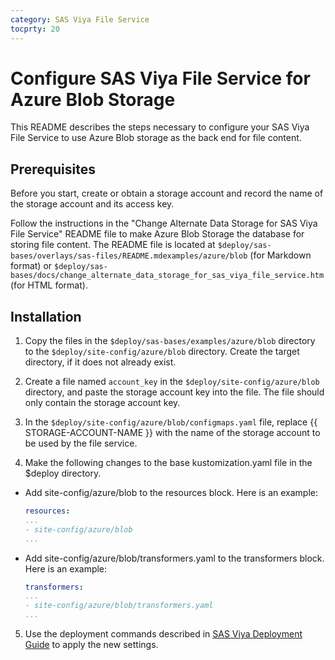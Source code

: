```yaml
---
category: SAS Viya File Service
tocprty: 20
---
```


# Configure SAS Viya File Service for Azure Blob Storage

This README describes the steps necessary to configure your SAS Viya File Service to use Azure Blob storage 
as the back end for file content.

## Prerequisites

Before you start, create or obtain a storage account and record the name of the storage account and its access key.

Follow the instructions in the "Change Alternate Data Storage for SAS Viya File Service" 
README file to make Azure Blob Storage the database for storing file content. The README 
file is located at `$deploy/sas-bases/overlays/sas-files/README.mdexamples/azure/blob`
(for Markdown format) or `$deploy/sas-bases/docs/change_alternate_data_storage_for_sas_viya_file_service.htm` 
(for HTML format).

## Installation

1. Copy the files in the `$deploy/sas-bases/examples/azure/blob` directory to the 
`$deploy/site-config/azure/blob` directory. Create the target directory, if it does 
not already exist.

2. Create a file named `account_key` in the `$deploy/site-config/azure/blob` 
directory, and paste the storage account key into the file. The file should 
only contain the storage account key.

3. In the `$deploy/site-config/azure/blob/configmaps.yaml` file, replace 
{{ STORAGE-ACCOUNT-NAME }} with the name of the storage account to be used by 
the file service.

4. Make the following changes to the base kustomization.yaml file in the $deploy 
directory.

* Add site-config/azure/blob to the resources block. Here is an example:

   ```yaml
   resources:
   ...
   - site-config/azure/blob
   ...
   ```

* Add site-config/azure/blob/transformers.yaml to the transformers block. Here 
is an example:

   ```yaml
   transformers:
   ...
   - site-config/azure/blob/transformers.yaml
   ...
   ```

5. Use the deployment commands described in [SAS Viya Deployment Guide](http://documentation.sas.com/?cdcId=itopscdc&cdcVersion=default&docsetId=dplyml0phy0dkr&docsetTarget=titlepage.htm) to apply the new settings.